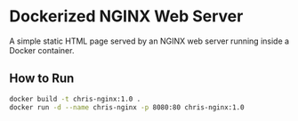 # Dockerized NGINX Web Server

A simple static HTML page served by an NGINX web server running inside a Docker container.

## How to Run

```bash
docker build -t chris-nginx:1.0 .
docker run -d --name chris-nginx -p 8080:80 chris-nginx:1.0

